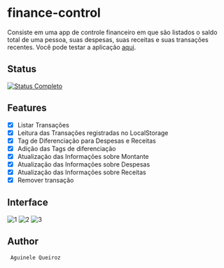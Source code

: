 # finance-control
Consiste em uma app de controle financeiro em que são listados o saldo total de uma pessoa, suas despesas, suas receitas e suas transações recentes.
Você pode testar a aplicação [aqui](https://aguinelequeiroz.github.io/finance-control/).

## Status
[![Status Completo](https://img.shields.io/badge/STATUS-COMPLETO-green?style=for-the-badge)]()

## Features
- [x] Listar Transações
- [x] Leitura das Transações registradas no LocalStorage
- [x] Tag de Diferenciação para Despesas e Receitas
- [x] Adição das Tags de diferenciação
- [x] Atualização das Informações sobre Montante
- [x] Atualização das Informações sobre Despesas
- [x] Atualização das Informações sobre Receitas
- [x] Remover transação
###

## Interface
![1](https://user-images.githubusercontent.com/66737248/215861076-e78209ae-22ba-446a-a672-a5bffd4f6993.jpg)
![2](https://user-images.githubusercontent.com/66737248/215861082-e7af7902-01ff-4132-b0b6-9a04a11006b7.jpg)
![3](https://user-images.githubusercontent.com/66737248/215861084-6c653c9a-6136-41ee-aa5b-8668ee60de01.jpg)
###
## Author 
```
 Aguinele Queiroz
 
```

